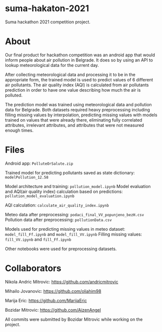 # suma-hakaton-2021


Suma hackathon 2021 competition project.


<h1>About</h1>


Our final product for hackathon competition was an android app that would inform people about air pollution in Belgrade.
It does so by using an API to lookup meteorological data for the current day.

After collecting meteorological data and processing it to be in the appropriate form, the trained model is used to predict values of 6 different air pollutants.
The air quality index (AQI) is calculated from air pollutants prediction in order to have one value describing how much the air is polluted.

The prediction model was trained using meteorological data and pollution data for Belgrade. 
Both datasets required heavy preprocessing including filling missing values by interpolation,
predicting missing values with models trained on values that were already there, 
eliminating fully correlated attributes, irrelevant attributes, and attributes that were not measured enough times.


<h1>Files</h1>


Android app: `PolluteOrSalute.zip`


Trained model for predicting pollutants saved as state dictionary: `modelPollution_12.58`


Model architecture and training: `pollution_model.ipynb`
Model evaluation and AQI(air quality index) calculation based on predictions: `pollution_model_evaluation.ipynb`


AQI calculation: `calculate_air_quality_index.ipynb`


Meteo data after preprocessing: `podaci_final_VV_popunjeno_bezH.csv`
Pollution data after preprocessing: `pollutionData.csv`


Models used for predicting missing values in meteo dataset: `model_fill_Ff.ipynb` and `model_fill_VV.ipynb`
Filling missing values: `fill_VV.ipynb` and `fill_Ff.ipynb`


Other notebooks were used for preprocessing datasets.


<h1>Collaborators</h1>

Nikola Andric Mitrovic: https://github.com/andricmitrovic

Mihailo Jovanovic: https://github.com/oliahim98

Marija Eric: https://github.com/MarijaEric

Bozidar Mitrovic: https://github.com/AizenAngel

All commits were submitted by Bozidar Mitrovic while working on the project.
